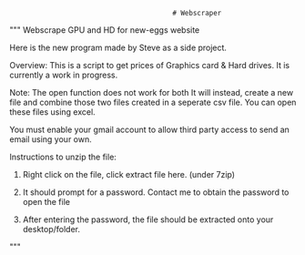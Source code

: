                                             # Webscraper
"""
Webscrape GPU and HD for new-eggs website

Here is the new program made by Steve as a side project.

Overview:
This is a script to get prices of Graphics card & Hard drives. It is currently a work in progress.

Note: The open function does not work for both
It will instead, create a new file and combine those two files created in a seperate csv file. You can open these files using excel. 

You must enable your gmail account to allow third party access to send an email using your own.

Instructions to unzip the file:

1. Right click on the file, click extract file here. (under 7zip)

2. It should prompt for a password. Contact me to obtain the password to open the file

3. After entering the password, the file should be extracted onto your desktop/folder.


"""
